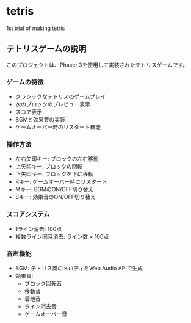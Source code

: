 # tetris
1st trial of making tetris

## テトリスゲームの説明

このプロジェクトは、Phaser 3を使用して実装されたテトリスゲームです。

### ゲームの特徴
- クラシックなテトリスのゲームプレイ
- 次のブロックのプレビュー表示
- スコア表示
- BGMと効果音の実装
- ゲームオーバー時のリスタート機能

### 操作方法
- 左右矢印キー: ブロックの左右移動
- 上矢印キー: ブロックの回転
- 下矢印キー: ブロックを下に移動
- Rキー: ゲームオーバー時にリスタート
- Mキー: BGMのON/OFF切り替え
- Sキー: 効果音のON/OFF切り替え

### スコアシステム
- 1ライン消去: 100点
- 複数ライン同時消去: ライン数 × 100点

### 音声機能
- BGM: テトリス風のメロディをWeb Audio APIで生成
- 効果音:
  - ブロック回転音
  - 移動音
  - 着地音
  - ライン消去音
  - ゲームオーバー音
